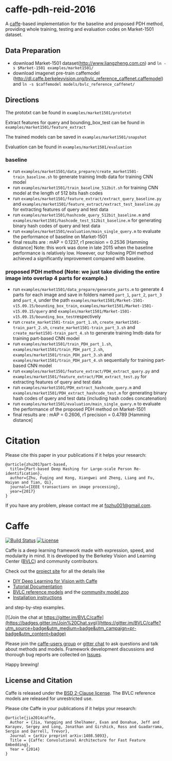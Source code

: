 # caffe-pdh-reid-2016

A [caffe](https://github.com/BVLC/caffe)-based implementation for the baseline and proposed PDH method, providing whole training, testing and evaluation codes on Market-1501 dataset.

## Data Preparation
- download Market-1501 dataset(http://www.liangzheng.com.cn) and `ln -s $Market-1501 examples/market1501/`
- download imagenet pre-train caffemodel (http://dl.caffe.berkeleyvision.org/bvlc_reference_caffenet.caffemodel) and `ln -s $caffemodel models/bvlc_reference_caffenet/`

## Directions

The prototxt can be found in `examples/market1501/prototxt`

Extract features for query and bounding_box_test can be found in `examples/market1501/feature_extract` 

The trained models can be saved in `examples/market1501/snapshot`

Evaluation can be found in `examples/market1501/evaluation`



### baseline
- run `examples/market1501/data_prepare/create_market1501-train_baseline.sh` to generate training lmdb data for training CNN model
- run `examples/market1501/train_baseline_512bit.sh` for training CNN model at the length of 512 bits hash codes
- run `examples/market1501/feature_extract/extract_query_baseline.py` and `examples/market1501/feature_extract/extract_test_baseline.py` for extracting features of query and test data
- run `examples/market1501/hashcode_query_512bit_baseline.m` and `examples/market1501/hashcode_test_512bit_baseline.m` for generating binary hash codes of query and test data
- run `examples/market1501/evaluation/main_single_query.m` to evaluate the performance of baseline on Market-1501
- final results are : mAP = 0.1237, r1 precision = 0.2536 [Hamming distance] Note: this work was done in late 2015 when the baseline performance is relatively low. However, our following PDH method achieved a significantly improvement compared with baseline.

### proposed PDH method (Note: we just take dividing the entire image into overlap 4 parts for example.)
- run `examples/market1501/data_prepare/generate_parts.m` to generate 4 parts for each image and save in folders named `part_1`, `part_2`, `part_3` and `part_4`, under the path `examples/market1501/Market-1501-v15.09.15/bounding_box_train`, `examples/market1501/Market-1501-v15.09.15/query` and `examples/market1501/Market-1501-v15.09.15/bounding_box_test`respectively
- run `create_market1501-train_part_1.sh`, `create_market1501-train_part_2.sh`, `create_market1501-train_part_3.sh` and `create_market1501-train_part_4.sh` to generate training lmdb data for training part-based CNN model 
- run `examples/market1501/train_PDH_part_1.sh`, `examples/market1501/train_PDH_part_2.sh`, `examples/market1501/train_PDH_part_3.sh` and `examples/market1501/train_PDH_part_4.sh` sequentially for training part-based CNN model
- run `examples/market1501/feature_extract/PDH_extract_query.py` and `examples/market1501/feature_extract/PDH_extract_test.py` for extracting features of query and test data
- run `examples/market1501/PDH_extract_hashcode_query.m` and `examples/market1501/PDH_extract_hashcode_test.m` for generating binary hash codes of query and test data (including hash codes concatenation)
- run `examples/market1501/evaluation/main_single_query.m` to evaluate the performance of the proposed PDH method on Market-1501
- final results are : mAP = 0.2606, r1 precision = 0.4789 [Hamming distance]

# Citation
Please cite this paper in your publications if it helps your research:
```
@article{zhu2017part-based,
  title={Part-based Deep Hashing for Large-scale Person Re-identification},
  author={Zhu, Fuqing and Kong, Xiangwei and Zheng, Liang and Fu, Haiyan and Tian, Qi},
  journal={IEEE transactions on image processing},
  year={2017}
}
```

If you have any problem, please contact me at fqzhu001@gmail.com.


# Caffe

[![Build Status](https://travis-ci.org/BVLC/caffe.svg?branch=master)](https://travis-ci.org/BVLC/caffe)
[![License](https://img.shields.io/badge/license-BSD-blue.svg)](LICENSE)

Caffe is a deep learning framework made with expression, speed, and modularity in mind.
It is developed by the Berkeley Vision and Learning Center ([BVLC](http://bvlc.eecs.berkeley.edu)) and community contributors.

Check out the [project site](http://caffe.berkeleyvision.org) for all the details like

- [DIY Deep Learning for Vision with Caffe](https://docs.google.com/presentation/d/1UeKXVgRvvxg9OUdh_UiC5G71UMscNPlvArsWER41PsU/edit#slide=id.p)
- [Tutorial Documentation](http://caffe.berkeleyvision.org/tutorial/)
- [BVLC reference models](http://caffe.berkeleyvision.org/model_zoo.html) and the [community model zoo](https://github.com/BVLC/caffe/wiki/Model-Zoo)
- [Installation instructions](http://caffe.berkeleyvision.org/installation.html)

and step-by-step examples.

[![Join the chat at https://gitter.im/BVLC/caffe](https://badges.gitter.im/Join%20Chat.svg)](https://gitter.im/BVLC/caffe?utm_source=badge&utm_medium=badge&utm_campaign=pr-badge&utm_content=badge)

Please join the [caffe-users group](https://groups.google.com/forum/#!forum/caffe-users) or [gitter chat](https://gitter.im/BVLC/caffe) to ask questions and talk about methods and models.
Framework development discussions and thorough bug reports are collected on [Issues](https://github.com/BVLC/caffe/issues).

Happy brewing!

## License and Citation

Caffe is released under the [BSD 2-Clause license](https://github.com/BVLC/caffe/blob/master/LICENSE).
The BVLC reference models are released for unrestricted use.

Please cite Caffe in your publications if it helps your research:

    @article{jia2014caffe,
      Author = {Jia, Yangqing and Shelhamer, Evan and Donahue, Jeff and Karayev, Sergey and Long, Jonathan and Girshick, Ross and Guadarrama, Sergio and Darrell, Trevor},
      Journal = {arXiv preprint arXiv:1408.5093},
      Title = {Caffe: Convolutional Architecture for Fast Feature Embedding},
      Year = {2014}
    }
